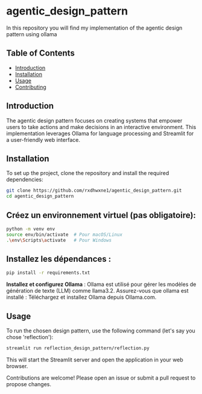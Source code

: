 # agentic_design_pattern
In this repository you will find my implementation of the agentic design pattern using ollama

## Table of Contents

- [Introduction](#introduction)
- [Installation](#installation)
- [Usage](#usage)
- [Contributing](#contributing)

## Introduction

The agentic design pattern focuses on creating systems that empower users to take actions and make decisions in an interactive environment. This implementation leverages Ollama for language processing and Streamlit for a user-friendly web interface.

## Installation

To set up the project, clone the repository and install the required dependencies:

```bash
git clone https://github.com/rxdhwxne1/agentic_design_pattern.git
cd agentic_design_pattern
```

## Créez un environnement virtuel (pas obligatoire):

```bash
python -m venv env
source env/bin/activate  # Pour macOS/Linux
.\env\Scripts\activate   # Pour Windows
```

## Installez les dépendances :
```bash
pip install -r requirements.txt
```

**Installez et configurez Ollama** : Ollama est utilisé pour gérer les modèles de génération de texte (LLM) comme llama3.2. 
Assurez-vous que ollama est installé :
Téléchargez et installez Ollama depuis Ollama.com.

## Usage

To run the chosen design pattern, use the following command (let's say you chose 'reflection'):
```bash
streamlit run reflection_design_pattern/reflection.py
```

This will start the Streamlit server and open the application in your web browser.

Contributions are welcome! Please open an issue or submit a pull request to propose changes.
